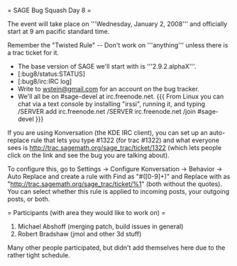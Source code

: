 = SAGE Bug Squash Day 8 =

The event will take place on '''Wednesday, January 2, 2008''' and officially start at 9 am pacific standard time.

Remember the "Twisted Rule" -- Don't work on '''anything''' unless there is a trac ticket for it.

 * The base version of SAGE we'll start with is '''2.9.2.alphaX'''.
 * [:bug8/status:STATUS]
 * [:bug8/irc:IRC log]
 * Write to wstein@gmail.com for an account on the bug tracker.
 * We'll all be on #sage-devel at irc.freenode.net.
{{{
From Linux you can chat via a text console by installing "irssi", running it, and typing
  /SERVER add irc.freenode.net
  /SERVER irc.freenode.net
  /join #sage-devel
}}}

If you are using Konversation (the KDE IRC client), you can set up an auto-replace rule that lets you type #1322 (for trac #1322) and what everyone sees is http://trac.sagemath.org/sage_trac/ticket/1322 (which lets people click on the link and see the bug you are talking about).

To configure this, go to Settings -> Configure Konversation -> Behavior -> Auto Replace and create a rule with Find as "#([0-9]+)" and Replace with as "http://trac.sagemath.org/sage_trac/ticket/%1" (both without the quotes).  You can select whether this rule is applied to incoming posts, your outgoing posts, or both.

= Participants (with area they would like to work on) =
 1. Michael Abshoff (merging patch, build issues in general)
 1. Robert Bradshaw (jmol and other 3d stuff)

Many other people participated, but didn't add themselves here due to the rather tight schedule.
